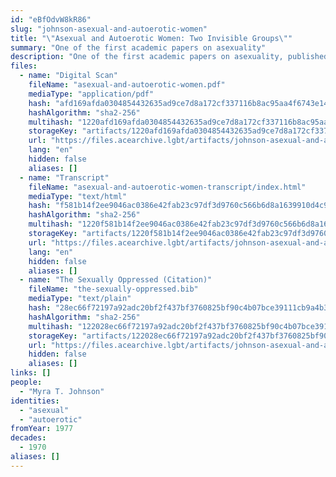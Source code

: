 ```yaml
---
id: "eBfOdvW8kR86"
slug: "johnson-asexual-and-autoerotic-women"
title: "\"Asexual and Autoerotic Women: Two Invisible Groups\""
summary: "One of the first academic papers on asexuality"
description: "One of the first academic papers on asexuality, published as part of the book *The Sexually Oppressed*"
files:
  - name: "Digital Scan"
    fileName: "asexual-and-autoerotic-women.pdf"
    mediaType: "application/pdf"
    hash: "afd169afda0304854432635ad9ce7d8a172cf337116b8ac95aa4f6743e143da1"
    hashAlgorithm: "sha2-256"
    multihash: "1220afd169afda0304854432635ad9ce7d8a172cf337116b8ac95aa4f6743e143da1"
    storageKey: "artifacts/1220afd169afda0304854432635ad9ce7d8a172cf337116b8ac95aa4f6743e143da1"
    url: "https://files.acearchive.lgbt/artifacts/johnson-asexual-and-autoerotic-women/asexual-and-autoerotic-women.pdf"
    lang: "en"
    hidden: false
    aliases: []
  - name: "Transcript"
    fileName: "asexual-and-autoerotic-women-transcript/index.html"
    mediaType: "text/html"
    hash: "f581b14f2ee9046ac0386e42fab23c97df3d9760c566b6d8a1639910d4c93055"
    hashAlgorithm: "sha2-256"
    multihash: "1220f581b14f2ee9046ac0386e42fab23c97df3d9760c566b6d8a1639910d4c93055"
    storageKey: "artifacts/1220f581b14f2ee9046ac0386e42fab23c97df3d9760c566b6d8a1639910d4c93055"
    url: "https://files.acearchive.lgbt/artifacts/johnson-asexual-and-autoerotic-women/asexual-and-autoerotic-women-transcript/index.html"
    lang: "en"
    hidden: false
    aliases: []
  - name: "The Sexually Oppressed (Citation)"
    fileName: "the-sexually-oppressed.bib"
    mediaType: "text/plain"
    hash: "28ec66f72197a92adc20bf2f437bf3760825bf90c4b07bce39111cb9a4b361e7"
    hashAlgorithm: "sha2-256"
    multihash: "122028ec66f72197a92adc20bf2f437bf3760825bf90c4b07bce39111cb9a4b361e7"
    storageKey: "artifacts/122028ec66f72197a92adc20bf2f437bf3760825bf90c4b07bce39111cb9a4b361e7"
    url: "https://files.acearchive.lgbt/artifacts/johnson-asexual-and-autoerotic-women/the-sexually-oppressed.bib"
    hidden: false
    aliases: []
links: []
people:
  - "Myra T. Johnson"
identities:
  - "asexual"
  - "autoerotic"
fromYear: 1977
decades:
  - 1970
aliases: []
---
```

